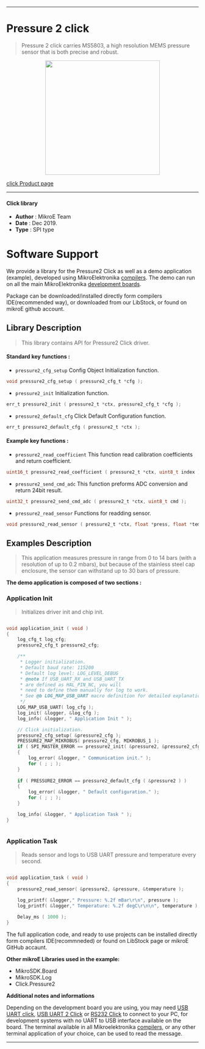 
---
# Pressure 2 click

> Pressure 2 click carries MS5803, a high resolution MEMS pressure sensor that is both precise and robust.

<p align="center">
  <img src="https://download.mikroe.com/images/click_for_ide/pressure-2-click.png" height=300px>
</p>

[click Product page](https://www.mikroe.com/pressure-2-click)

---


#### Click library 

- **Author**        : MikroE Team
- **Date**          : Dec 2019.
- **Type**          : SPI type


# Software Support

We provide a library for the Pressure2 Click 
as well as a demo application (example), developed using MikroElektronika 
[compilers](https://shop.mikroe.com/compilers). 
The demo can run on all the main MikroElektronika [development boards](https://shop.mikroe.com/development-boards).

Package can be downloaded/installed directly form compilers IDE(recommended way), or downloaded from our LibStock, or found on mikroE github account. 

## Library Description

> This library contains API for Pressure2 Click driver.

#### Standard key functions :

- `pressure2_cfg_setup` Config Object Initialization function.
```c
void pressure2_cfg_setup ( pressure2_cfg_t *cfg ); 
```

- `pressure2_init` Initialization function.
```c
err_t pressure2_init ( pressure2_t *ctx, pressure2_cfg_t *cfg );
```

- `pressure2_default_cfg` Click Default Configuration function.
```c
err_t pressure2_default_cfg ( pressure2_t *ctx );
```

#### Example key functions :

- `pressure2_read_coefficient` This function read calibration coefficients and return coefficient.
```c
uint16_t pressure2_read_coefficient ( pressure2_t *ctx, uint8_t index );
```

- `pressure2_send_cmd_adc` This function preforms ADC conversion and return 24bit result.
```c
uint32_t pressure2_send_cmd_adc ( pressure2_t *ctx, uint8_t cmd );
```

- `pressure2_read_sensor` Functions for readding sensor.
```c
void pressure2_read_sensor ( pressure2_t *ctx, float *press, float *temp );
```

## Examples Description

> This application measures pressure in range from 0 to 14 bars (with a resolution of up to 0.2 mbars),
but because of the stainless steel cap enclosure, the sensor can withstand up to 30 bars of pressure.

**The demo application is composed of two sections :**

### Application Init 

> Initializes driver init and chip init.

```c

void application_init ( void )
{
    log_cfg_t log_cfg;
    pressure2_cfg_t pressure2_cfg;

    /** 
     * Logger initialization.
     * Default baud rate: 115200
     * Default log level: LOG_LEVEL_DEBUG
     * @note If USB_UART_RX and USB_UART_TX 
     * are defined as HAL_PIN_NC, you will 
     * need to define them manually for log to work. 
     * See @b LOG_MAP_USB_UART macro definition for detailed explanation.
     */
    LOG_MAP_USB_UART( log_cfg );
    log_init( &logger, &log_cfg );
    log_info( &logger, " Application Init " );

    // Click initialization.
    pressure2_cfg_setup( &pressure2_cfg );
    PRESSURE2_MAP_MIKROBUS( pressure2_cfg, MIKROBUS_1 );
    if ( SPI_MASTER_ERROR == pressure2_init( &pressure2, &pressure2_cfg ) )
    {
        log_error( &logger, " Communication init." );
        for ( ; ; );
    }
    
    if ( PRESSURE2_ERROR == pressure2_default_cfg ( &pressure2 ) )
    {
        log_error( &logger, " Default configuration." );
        for ( ; ; );
    }

    log_info( &logger, " Application Task " );
}
  
```

### Application Task

> Reads sensor and logs to USB UART pressure and temperature every second. 

```c

void application_task ( void )
{
    pressure2_read_sensor( &pressure2, &pressure, &temperature );
    
    log_printf( &logger," Pressure: %.2f mBar\r\n", pressure );
    log_printf( &logger," Temperature: %.2f degC\r\n\n", temperature );

    Delay_ms ( 1000 );
}

```

The full application code, and ready to use projects can be  installed directly form compilers IDE(recommneded) or found on LibStock page or mikroE GitHub accaunt.

**Other mikroE Libraries used in the example:** 

- MikroSDK.Board
- MikroSDK.Log
- Click.Pressure2

**Additional notes and informations**

Depending on the development board you are using, you may need 
[USB UART click](https://shop.mikroe.com/usb-uart-click), 
[USB UART 2 Click](https://shop.mikroe.com/usb-uart-2-click) or 
[RS232 Click](https://shop.mikroe.com/rs232-click) to connect to your PC, for 
development systems with no UART to USB interface available on the board. The 
terminal available in all Mikroelektronika 
[compilers](https://shop.mikroe.com/compilers), or any other terminal application 
of your choice, can be used to read the message.



---
